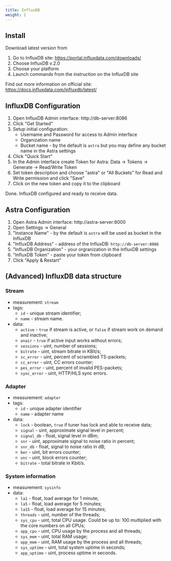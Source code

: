 ```yaml
---
title: InfluxDB
weight: 2
---
```


## Install

Download latest version from

1. Go to InfluxDB site: https://portal.influxdata.com/downloads/
2. Choose InfluxDB v.2.0
3. Choose your platform
4. Launch commands from the instruction on the InfluxDB site

Find out more information on official site: https://docs.influxdata.com/influxdb/latest/

## InfluxDB Configuration

1. Open InfluxDB Admin interface: http://db-server:8086
2. Click "Get Started"
3. Setup initial configuration:
    - Username and Password for access to Admin interface
    - Organization name
    - Bucket name - by the default is `astra` but you may define any bucket name in the Astra settings
4. Click "Quick Start"
5. In the Admin interface create Token for Astra: Data -> Tokens -> Generate -> Read/Write Token
6. Set token description and choose "astra" or "All Buckets" for Read and Write permission and click "Save"
7. Click on the new token and copy it to the clipboard

Done. InfluxDB configured and ready to receive data.

## Astra Configuration

1. Open Astra Admin interface: http://astra-server:8000
2. Open Settings -> General
3. "Instance Name" - by the default is `astra` will be used as bucket in the InfluxDB
4. "InfluxDB Address" - address of the InfluxDB: `http://db-server:8086`
5. "InfluxDB Organization" - your orgranization in the InfluxDB settings
6. "InfluxDB Token" - paste your token from clipboard
7. Click "Apply & Restart"

## (Advanced) InfluxDB data structure

### Stream

- measurement: `stream`
- tags:
    - `id` - unique stream identifier;
    - `name` - stream name.
- data:
    - `active` - `true` if stream is active, or `false` if stream work on demand and inactive;
    - `onair` - `true` if active input works without errors;
    - `sessions` - uint, number of sessions;
    - `bitrate` - uint, stream bitrate in KBit/s;
    - `sc_error` - uint, percent of scrambled TS-packets;
    - `cc_error` - uint, CC errors counter;
    - `pes_error` - uint, percent of invalid PES-packets;
    - `sync_error` - uint, HTTP/HLS sync errors.

### Adapter

- measurement: `adapter`
- tags:
    - `id` - unique adapter identifier
    - `name` - adapter name
- data:
    - `lock` - boolean, `true` if tuner has lock and able to receive data;
    - `signal` - uint, approximate signal level in percent;
    - `signal_db` - float, signal level in dBm;
    - `snr` - uint, approximate signal to noise ratio in percent;
    - `snr_db` - float, signal to noise ratio in dB;
    - `ber` - uint, bit errors counter;
    - `unc` - uint, block errors counter;
    - `bitrate` - total bitrate in Kbit/s.

### System information

- measurement: `sysinfo`
- data:
    - `la1` - float, load average for 1 minute;
    - `la5` - float, load average for 5 minutes;
    - `la15` - float, load average for 15 minutes;
    - `threads` - uint, number of the threads;
    - `sys_cpu` - uint, total CPU usage. Could be up to: 100 multiplied with the core numbers on all CPUs;
    - `app_cpu` - uint, CPU usage by the process and all threads;
    - `sys_mem` - uint, total RAM usage;
    - `app_mem` - uint, RAM usage by the process and all threads;
    - `sys_uptime` - uint, total system uptime in seconds;
    - `app_uptime` - uint, process uptime in seconds.
